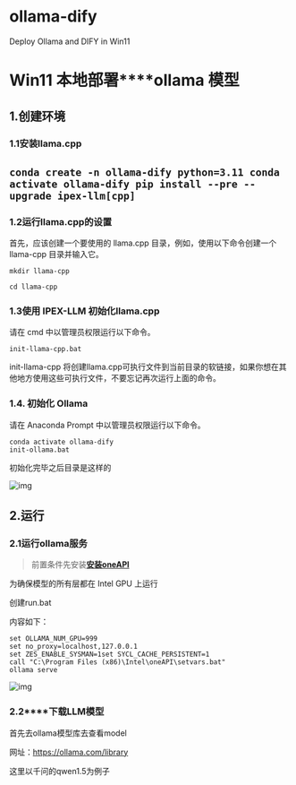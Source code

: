 # ollama-dify
Deploy Ollama and DIFY in Win11





# **Win11 本地部署****ollama 模型**



## **1.创建环境**

### **1.1安装llama.cpp**

## **`conda create -n ollama-dify python=3.11 conda activate ollama-dify pip install --pre --upgrade ipex-llm[cpp]`**

### **1.2运行llama.cpp的设置**

首先，应该创建一个要使用的 llama.cpp 目录，例如，使用以下命令创建一个 llama-cpp 目录并输入它。



```
mkdir llama-cpp

cd llama-cpp
```



### **1.3使用 IPEX-LLM 初始化llama.cpp**

请在 cmd 中以管理员权限运行以下命令。



```
init-llama-cpp.bat
```



init-llama-cpp 将创建llama.cpp可执行文件到当前目录的软链接，如果你想在其他地方使用这些可执行文件，不要忘记再次运行上面的命令。

### **1.4. 初始化 Ollama**

请在 Anaconda Prompt 中以管理员权限运行以下命令。



```
conda activate ollama-dify
init-ollama.bat
```





初始化完毕之后目录是这样的

![img](https://docs.qingque.cn/image/api/external/load/out?code=eZQDWzwKkGtbmutq6EQKZYU4k:-1063474097227392234eZQDWzwKkGtbmutq6EQKZYU4k:1720159520727&identityId=29Wjy2gAtoi)



## **2.运行** 

### **2.1运行ollama服务**

> 前置条件先安装[**安装oneAPI**](https://docs.qingque.cn/d/home/eZQB1ATDp97-3PDUxdOCBUbVP?identityId=29Wjy2gAtoi)

为确保模型的所有层都在 Intel GPU 上运行

创建run.bat

内容如下：



```
set OLLAMA_NUM_GPU=999
set no_proxy=localhost,127.0.0.1
set ZES_ENABLE_SYSMAN=1set SYCL_CACHE_PERSISTENT=1
call "C:\Program Files (x86)\Intel\oneAPI\setvars.bat"
ollama serve
```



![img](https://docs.qingque.cn/image/api/external/load/out?code=eZQDWzwKkGtbmutq6EQKZYU4k:7054727328273855680eZQDWzwKkGtbmutq6EQKZYU4k:1720159520728&identityId=29Wjy2gAtoi)



### **2.2****下载LLM模型**

首先去ollama模型库去查看model

网址：https://ollama.com/library

这里以千问的qwen1.5为例子
